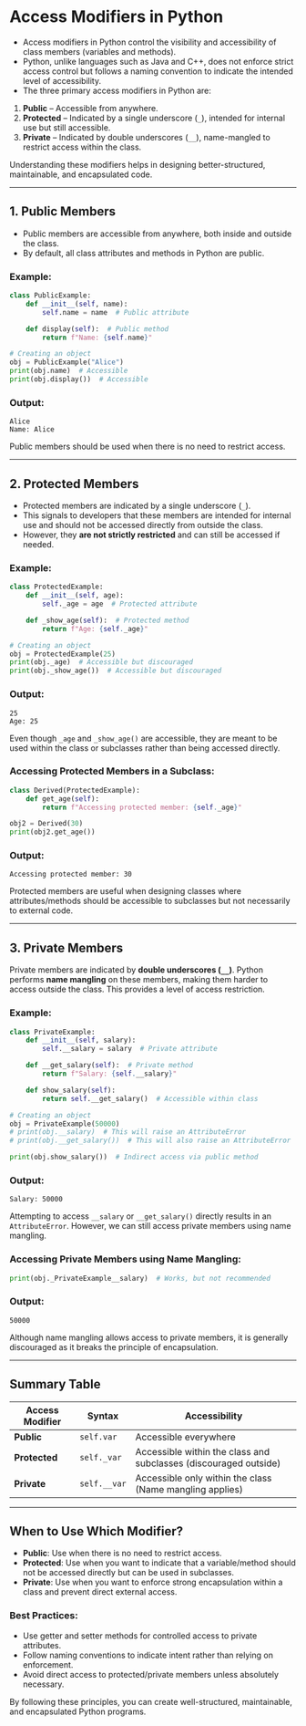 # Access Modifiers in Python

* Access modifiers in Python control the visibility and accessibility of class members (variables and methods).
* Python, unlike languages such as Java and C++, does not enforce strict access control but follows a naming convention to indicate the intended level of accessibility.
* The three primary access modifiers in Python are:

1. **Public** – Accessible from anywhere.
2. **Protected** – Indicated by a single underscore (`_`), intended for internal use but still accessible.
3. **Private** – Indicated by double underscores (`__`), name-mangled to restrict access within the class.

Understanding these modifiers helps in designing better-structured, maintainable, and encapsulated code.

---

## 1. Public Members

* Public members are accessible from anywhere, both inside and outside the class.
* By default, all class attributes and methods in Python are public.

### Example:
```python
class PublicExample:
    def __init__(self, name):
        self.name = name  # Public attribute

    def display(self):  # Public method
        return f"Name: {self.name}"

# Creating an object
obj = PublicExample("Alice")
print(obj.name)  # Accessible
print(obj.display())  # Accessible
```
### Output:
```
Alice
Name: Alice
```

Public members should be used when there is no need to restrict access.

---

## 2. Protected Members

* Protected members are indicated by a single underscore (`_`).
* This signals to developers that these members are intended for internal use and should not be accessed directly from outside the class.
* However, they **are not strictly restricted** and can still be accessed if needed.

### Example:
```python
class ProtectedExample:
    def __init__(self, age):
        self._age = age  # Protected attribute

    def _show_age(self):  # Protected method
        return f"Age: {self._age}"

# Creating an object
obj = ProtectedExample(25)
print(obj._age)  # Accessible but discouraged
print(obj._show_age())  # Accessible but discouraged
```
### Output:
```
25
Age: 25
```

Even though `_age` and `_show_age()` are accessible, they are meant to be used within the class or subclasses rather than being accessed directly.

### Accessing Protected Members in a Subclass:
```python
class Derived(ProtectedExample):
    def get_age(self):
        return f"Accessing protected member: {self._age}"

obj2 = Derived(30)
print(obj2.get_age())
```
### Output:
```
Accessing protected member: 30
```

Protected members are useful when designing classes where attributes/methods should be accessible to subclasses but not necessarily to external code.

---

## 3. Private Members
Private members are indicated by **double underscores (`__`)**. Python performs **name mangling** on these members, making them harder to access outside the class. This provides a level of access restriction.

### Example:
```python
class PrivateExample:
    def __init__(self, salary):
        self.__salary = salary  # Private attribute

    def __get_salary(self):  # Private method
        return f"Salary: {self.__salary}"

    def show_salary(self):
        return self.__get_salary()  # Accessible within class

# Creating an object
obj = PrivateExample(50000)
# print(obj.__salary)  # This will raise an AttributeError
# print(obj.__get_salary())  # This will also raise an AttributeError

print(obj.show_salary())  # Indirect access via public method
```
### Output:
```
Salary: 50000
```

Attempting to access `__salary` or `__get_salary()` directly results in an `AttributeError`. However, we can still access private members using name mangling.

### Accessing Private Members using Name Mangling:
```python
print(obj._PrivateExample__salary)  # Works, but not recommended
```
### Output:
```
50000
```

Although name mangling allows access to private members, it is generally discouraged as it breaks the principle of encapsulation.

---

## Summary Table
| Access Modifier | Syntax | Accessibility |
|----------------|--------|--------------|
| **Public** | `self.var` | Accessible everywhere |
| **Protected** | `self._var` | Accessible within the class and subclasses (discouraged outside) |
| **Private** | `self.__var` | Accessible only within the class (Name mangling applies) |

---

## When to Use Which Modifier?
- **Public**: Use when there is no need to restrict access.
- **Protected**: Use when you want to indicate that a variable/method should not be accessed directly but can be used in subclasses.
- **Private**: Use when you want to enforce strong encapsulation within a class and prevent direct external access.

### Best Practices:
- Use getter and setter methods for controlled access to private attributes.
- Follow naming conventions to indicate intent rather than relying on enforcement.
- Avoid direct access to protected/private members unless absolutely necessary.

By following these principles, you can create well-structured, maintainable, and encapsulated Python programs.

